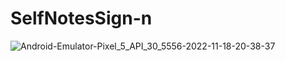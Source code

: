 # SelfNotesSign-n
![Android-Emulator-Pixel_5_API_30_5556-2022-11-18-20-38-37](https://user-images.githubusercontent.com/44726684/202845227-80490bc3-feb3-492b-8324-02b3f79b15bf.gif)
